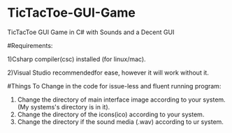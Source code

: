 # TicTacToe-GUI-Game
TicTacToe GUI Game in C#
with Sounds and a Decent GUI


#Requirements:

1)Csharp compiler(csc) installed (for linux/mac).

2)Visual Studio recommendedfor ease, however it will work without it.

#Things To Change in the code for issue-less and fluent running program:

1) Change the directory of main interface image according to your system.(My systems's directory is in it).
2) Change the directory of the icons(ico) according to your system.
3) Change the directory if the sound media (.wav) according to ur system.
